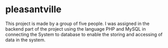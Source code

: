 # pleasantville

This project is made by a group of five people. I was assigned in the backend part of the project using the language PHP and MySQL in connecting the System to database to enable the storing and accessing of data in the system. 
